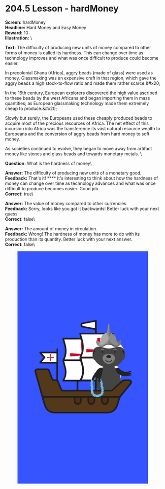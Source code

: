 # 204.5 Lesson - hardMoney

**Screen:** hardMoney\
**Headline:** Hard Money and Easy Money\
**Reward:** 10\
**Illustration:** \

**Text:** The difficulty of producing new units of money compared to other forms of money is called its hardness. This can change over time as technology improves and what was once difficult to produce could become easier.

In precolonial Ghana (Africa), aggry beads (made of glass) were used as money. Glassmaking was an expensive craft in that region, which gave the aggry beads a high stock-to-flow ratio and made them rather scarce.&amp;#x20;

In the 16th century, European explorers discovered the high value ascribed to these beads by the west Africans and began importing them in mass quantities; as European glassmaking technology made them extremely cheap to produce.&amp;#x20;

Slowly but surely, the Europeans used these cheaply produced beads to acquire most of the precious resources of Africa. The net effect of this incursion into Africa was the transference its vast natural resource wealth to Europeans and the conversion of aggry beads from hard money to soft money.

As societies continued to evolve, they began to move away from artifact money like stones and glass beads and towards monetary metals.
\

**Question:** What is the hardness of money\

**Answer:** The difficulty of producing new units of a monetary good.\
**Feedback:** That&#x27;s it! **** It&#x27;s interesting to think about how the hardness of money can change over time as technology advances and what was once difficult to produce becomes easier. Good job\
**Correct:** true\

**Answer:** The value of money compared to other currencies.\
**Feedback:** Sorry, looks like you got it backwards! Better luck with your next guess\
**Correct:** false\

**Answer:** The amount of money in circulation.\
**Feedback:** Wrong! The hardness of money has more to do with its production than its quantity. Better luck with your next answer.\
**Correct:** false\


<figure><img src="../.gitbook/assets/204-05 (1).png" alt=""><figcaption></figcaption></figure>

